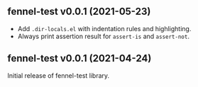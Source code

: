 ## fennel-test v0.0.1 (2021-05-23)

- Add `.dir-locals.el` with indentation rules and highlighting.
- Always print assertion result for `assert-is` and `assert-not`.

## fennel-test v0.0.1 (2021-04-24)

Initial release of fennel-test library.

<!-- LocalWords: Cljlib namespace Memoization metatable metamethods
 -->
